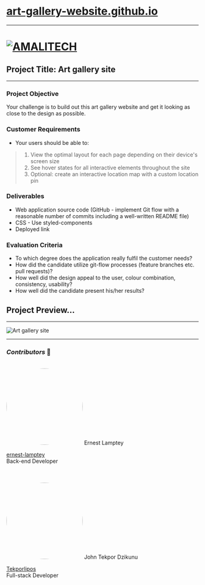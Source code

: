# [art-gallery-website.github.io](https://www.art-gallery-website.github.io)
---

# [ ![AMALITECH](https://github.com/art-gallery-website/modern-art-gallary/blob/main/amalitech.png?raw=true) ](https://amalitech.org/)

## Project Title: Art gallery site 
---

### Project Objective 
Your challenge is to build out this art gallery website and get it looking as close to the design as possible. 

### Customer Requirements 
* Your users should be able to: 
> 1. View the optimal layout for each page depending on their device's screen size 
> 2. See hover states for all interactive elements throughout the site 
> 3. Optional: create an interactive location map with a custom location pin  

### Deliverables 
 * Web application source code (GitHub - implement Git flow with a reasonable number of commits including a well-written README file) 
 * CSS - Use styled-components 
 * Deployed link  
 
### Evaluation Criteria 
 * To which degree does the application really fulfil the customer needs?
 *  How did the candidate utilize git-flow processes (feature branches etc. pull requests)? 
 *  How well did the design appeal to the user, colour combination, consistency, usability? 
 *  How well did the candidate present his/her results?


## **Project Preview...**
---

![Art gallery site](https://github.com/art-gallery-website/modern-art-gallary/blob/main/preview.jpg?raw=true)





---
### ***Contributors*** 👷

<br/>
<img src="https://avatars.githubusercontent.com/u/99683999?v=4" style="border-radius:50%" width="200" height="200">
Ernest Lamptey <br/>

[ernest-lamptey](https://github.com/ernest-lamptey)
<br/>
Back-end Developer

<br/>
<br/>
<img src="https://avatars.githubusercontent.com/u/99318031?v=4" style="border-radius:50%" width="200" height="200">
John Tekpor Dzikunu <br/>

[Tekporlipos](https://github.com/Tekporlipos)
<br/>
Full-stack Developer
